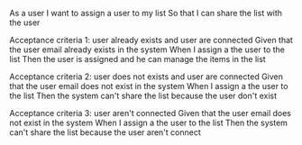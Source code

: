 As a user
I want to assign a user to my list
So that I can share the list with the user

Acceptance criteria 1: user already exists and user are connected
Given that the user email already exists in the system
When I assign a the user to the list
Then the user is assigned and he can manage the items in the list

Acceptance criteria 2: user does not exists and user are connected
Given that the user email does not exist in the system
When I assign a the user to the list
Then the system can't share the list because the user don't exist

Acceptance criteria 3: user aren't connected
Given that the user email does not exist in the system
When I assign a the user to the list
Then the system can't share the list because the user aren't connect